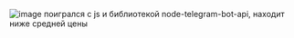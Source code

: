![image](https://github.com/user-attachments/assets/560831d9-0489-4ab7-9a55-848d134a3e64)
поигрался с js и библиотекой node-telegram-bot-api, находит ниже средней цены

